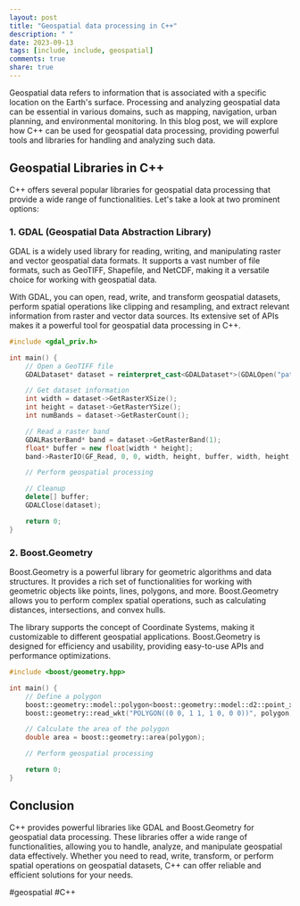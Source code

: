 ```yaml
---
layout: post
title: "Geospatial data processing in C++"
description: " "
date: 2023-09-13
tags: [include, include, geospatial]
comments: true
share: true
---
```


Geospatial data refers to information that is associated with a specific location on the Earth's surface. Processing and analyzing geospatial data can be essential in various domains, such as mapping, navigation, urban planning, and environmental monitoring. In this blog post, we will explore how C++ can be used for geospatial data processing, providing powerful tools and libraries for handling and analyzing such data.

## Geospatial Libraries in C++

C++ offers several popular libraries for geospatial data processing that provide a wide range of functionalities. Let's take a look at two prominent options:

### 1. GDAL (Geospatial Data Abstraction Library)

GDAL is a widely used library for reading, writing, and manipulating raster and vector geospatial data formats. It supports a vast number of file formats, such as GeoTIFF, Shapefile, and NetCDF, making it a versatile choice for working with geospatial data.

With GDAL, you can open, read, write, and transform geospatial datasets, perform spatial operations like clipping and resampling, and extract relevant information from raster and vector data sources. Its extensive set of APIs makes it a powerful tool for geospatial data processing in C++.

```cpp
#include <gdal_priv.h>

int main() {
    // Open a GeoTIFF file
    GDALDataset* dataset = reinterpret_cast<GDALDataset*>(GDALOpen("path/to/file.tif", GA_ReadOnly));

    // Get dataset information
    int width = dataset->GetRasterXSize();
    int height = dataset->GetRasterYSize();
    int numBands = dataset->GetRasterCount();

    // Read a raster band
    GDALRasterBand* band = dataset->GetRasterBand(1);
    float* buffer = new float[width * height];
    band->RasterIO(GF_Read, 0, 0, width, height, buffer, width, height, GDT_Float32, 0, 0);

    // Perform geospatial processing

    // Cleanup
    delete[] buffer;
    GDALClose(dataset);

    return 0;
}
```

### 2. Boost.Geometry

Boost.Geometry is a powerful library for geometric algorithms and data structures. It provides a rich set of functionalities for working with geometric objects like points, lines, polygons, and more. Boost.Geometry allows you to perform complex spatial operations, such as calculating distances, intersections, and convex hulls.

The library supports the concept of Coordinate Systems, making it customizable to different geospatial applications. Boost.Geometry is designed for efficiency and usability, providing easy-to-use APIs and performance optimizations.

```cpp
#include <boost/geometry.hpp>

int main() {
    // Define a polygon
    boost::geometry::model::polygon<boost::geometry::model::d2::point_xy<double>> polygon;
    boost::geometry::read_wkt("POLYGON((0 0, 1 1, 1 0, 0 0))", polygon);

    // Calculate the area of the polygon
    double area = boost::geometry::area(polygon);

    // Perform geospatial processing

    return 0;
}
```

## Conclusion

C++ provides powerful libraries like GDAL and Boost.Geometry for geospatial data processing. These libraries offer a wide range of functionalities, allowing you to handle, analyze, and manipulate geospatial data effectively. Whether you need to read, write, transform, or perform spatial operations on geospatial datasets, C++ can offer reliable and efficient solutions for your needs.

#geospatial #C++